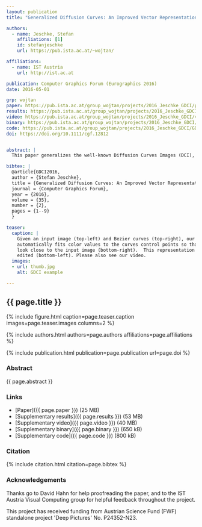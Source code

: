 ```yaml
---
layout: publication
title: "Generalized Diffusion Curves: An Improved Vector Representation for Smooth-Shaded Images"

authors:
  - name: Jeschke, Stefan
    affiliations: [1]
    id: stefanjeschke
    url: https://pub.ista.ac.at/~wojtan/

affiliations:
  - name: IST Austria
    url: http://ist.ac.at

publication: Computer Graphics Forum (Eurographics 2016)
date: 2016-05-01

grp: wojtan
paper: https://pub.ista.ac.at/group_wojtan/projects/2016_Jeschke_GDCI/paper_preprint.pdf
results: https://pub.ista.ac.at/group_wojtan/projects/2016_Jeschke_GDCI/additionalMaterial_preprint.pdf
video: https://pub.ista.ac.at/group_wojtan/projects/2016_Jeschke_GDCI/video_preprint.mp4
binary: https://pub.ista.ac.at/group_wojtan/projects/2016_Jeschke_GDCI/GDCIEditorBinary.zip
code: https://pub.ista.ac.at/group_wojtan/projects/2016_Jeschke_GDCI/GDCIEditorSource.zip
doi: https://doi.org/10.1111/cgf.12812


abstract: |
  This paper generalizes the well-known Diffusion Curves Images (DCI), which are composed of a set of Bezier curves with colors specified on either side. These colors are diffused as Laplace functions over the image domain, which results in smooth color gradients interrupted by the Bezier curves. Our new formulation allows for more color control away from the boundary, providing a similar expressive power as recent Bilaplace image models without introducing associated issues and computational costs. The new model is based on a special Laplace function blending and a new edge blur formulation. We demonstrate that given some user-defined boundary curves over an input raster image, fitting colors and edge blur from the image to the new model and subsequent editing and animation is equally convenient as with DCIs. Numerous examples and comparisons to DCIs are presented.

bibtex: |
  @article{GDCI2016,
  author = {Stefan Jeschke},
  title = {Generalized Diffusion Curves: An Improved Vector Representation for Smooth-Shaded Images},
  journal = {Computer Graphics Forum},
  year = {2016},
  volume = {35},
  number = {2},
  pages = {1--9}
  }

teaser:
  caption: |
    Given an input image (top-left) and Bezier curves (top-right), our algorithm
    automatically fits color values to the curves control points so that the result
    look close to the input image (bottom-right).  This representation can be 
    edited (bottom-left). Please also see our video.
  images:
  - url: thumb.jpg
    alt: GDCI example 

---
```


## {{ page.title }}

{% include figure.html caption=page.teaser.caption images=page.teaser.images columns=2 %}

{% include authors.html authors=page.authors affiliations=page.affiliations %}

{% include publication.html publication=page.publication url=page.doi %}

### Abstract

{{ page.abstract }}


### Links

* [Paper]({{ page.paper }}) (25 MB)
* [Supplementary results]({{ page.results }}) (53 MB)
* [Supplementary video]({{ page.video }}) (40 MB)
* [Supplementary binary]({{ page.binary }}) (650 kB)
* [Supplementary code]({{ page.code }}) (800 kB)

### Citation

{% include citation.html citation=page.bibtex %}

### Acknowledgements

Thanks go to David Hahn for help proofreading the paper, and
to the IST Austria Visual Computing group for helpful feedback
throughout the project.

This project has received funding from Austrian Science Fund (FWF)
standalone project 'Deep Pictures' No. P24352-N23.
